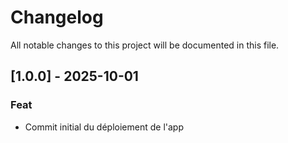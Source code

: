 # Changelog

All notable changes to this project will be documented in this file.

## [1.0.0] - 2025-10-01

### Feat

- Commit initial du déploiement de l'app

<!-- generated by git-cliff -->
